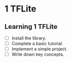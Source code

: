 # 1 TFLite

## Learning 1 TFLite
- [ ] Install the library.
- [ ] Complete a basic tutorial.
- [ ] Implement a simple project.
- [ ] Write down key concepts.
